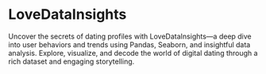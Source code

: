 # LoveDataInsights
Uncover the secrets of dating profiles with LoveDataInsights—a deep dive into user behaviors and trends using Pandas, Seaborn, and insightful data analysis. Explore, visualize, and decode the world of digital dating through a rich dataset and engaging storytelling.
